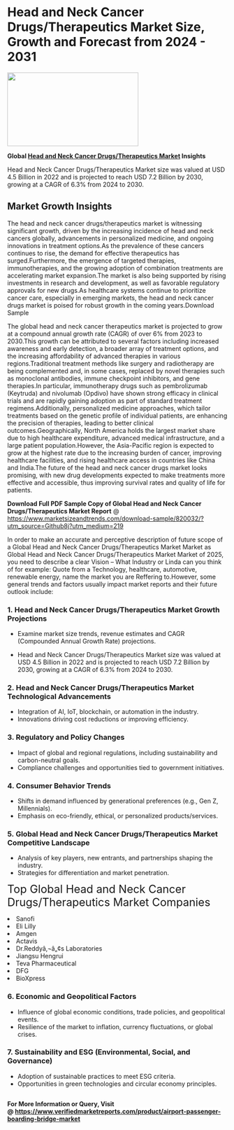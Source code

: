 <H1>Head and Neck Cancer Drugs/Therapeutics Market Size, Growth and Forecast from 2024 - 2031</H1><img class="aligncenter size-medium wp-image-584254" src="https://thirdeyenews.in/wp-content/uploads/2024/09/Global-Market-Research-300x168.jpeg" alt="" width="300" height="168" /><p><strong>Global&nbsp;<a href="https://www.marketsizeandtrends.com/download-sample/820032/?utm_source=Github8j?utm_medium=219">Head and Neck Cancer Drugs/Therapeutics Market</a> Insights</strong></p><p>Head and Neck Cancer Drugs/Therapeutics Market size was valued at USD 4.5 Billion in 2022 and is projected to reach USD 7.2 Billion by 2030, growing at a CAGR of 6.3% from 2024 to 2030.</p><p><h2>Market Growth Insights</h2> <p>The head and neck cancer drugs/therapeutics market is witnessing significant growth, driven by the increasing incidence of head and neck cancers globally, advancements in personalized medicine, and ongoing innovations in treatment options.As the prevalence of these cancers continues to rise, the demand for effective therapeutics has surged.Furthermore, the emergence of targeted therapies, immunotherapies, and the growing adoption of combination treatments are accelerating market expansion.The market is also being supported by rising investments in research and development, as well as favorable regulatory approvals for new drugs.As healthcare systems continue to prioritize cancer care, especially in emerging markets, the head and neck cancer drugs market is poised for robust growth in the coming years.Download Sample</p> <p>The global head and neck cancer therapeutics market is projected to grow at a compound annual growth rate (CAGR) of over 6% from 2023 to 2030.This growth can be attributed to several factors including increased awareness and early detection, a broader array of treatment options, and the increasing affordability of advanced therapies in various regions.Traditional treatment methods like surgery and radiotherapy are being complemented and, in some cases, replaced by novel therapies such as monoclonal antibodies, immune checkpoint inhibitors, and gene therapies.In particular, immunotherapy drugs such as pembrolizumab (Keytruda) and nivolumab (Opdivo) have shown strong efficacy in clinical trials and are rapidly gaining adoption as part of standard treatment regimens.Additionally, personalized medicine approaches, which tailor treatments based on the genetic profile of individual patients, are enhancing the precision of therapies, leading to better clinical outcomes.Geographically, North America holds the largest market share due to high healthcare expenditure, advanced medical infrastructure, and a large patient population.However, the Asia-Pacific region is expected to grow at the highest rate due to the increasing burden of cancer, improving healthcare facilities, and rising healthcare access in countries like China and India.The future of the head and neck cancer drugs market looks promising, with new drug developments expected to make treatments more effective and accessible, thus improving survival rates and quality of life for patients.</p><p><span class=""><strong>Download Full PDF Sample Copy of Global Head and Neck Cancer Drugs/Therapeutics Market Report</strong> @ <a href="https://www.marketsizeandtrends.com/download-sample/820032/?utm_source=Github8j?utm_medium=219" target="_blank">https://www.marketsizeandtrends.com/download-sample/820032/?utm_source=Github8j?utm_medium=219</a></span></p><p>In order to make an accurate and perceptive description of future scope of a Global&nbsp;Head and Neck Cancer Drugs/Therapeutics Market Market as Global&nbsp;Head and Neck Cancer Drugs/Therapeutics Market Market of 2025, you need to describe a clear Vision &ndash; What Industry or Linda can you think of for example: Quote from a Technology, healthcare, automotive, renewable energy, name the market you are Reffering to.However, some general trends and factors usually impact market reports and their future outlook include:</p><h3>1.&nbsp;<strong>Head and Neck Cancer Drugs/Therapeutics Market Growth Projections</strong></h3><ul><li>Examine market size trends, revenue estimates and CAGR (Compounded Annual Growth Rate) projections.</li><li><p>Head and Neck Cancer Drugs/Therapeutics Market size was valued at USD 4.5 Billion in 2022 and is projected to reach USD 7.2 Billion by 2030, growing at a CAGR of 6.3% from 2024 to 2030.</p></li></ul><h3>2.&nbsp;<strong>Head and Neck Cancer Drugs/Therapeutics Market Technological Advancements</strong></h3><ul><li>Integration of AI, IoT, blockchain, or automation in the industry.</li><li>Innovations driving cost reductions or improving efficiency.</li></ul><h3>3.&nbsp;<strong>Regulatory and Policy Changes</strong></h3><ul><li>Impact of global and regional regulations, including sustainability and carbon-neutral goals.</li><li>Compliance challenges and opportunities tied to government initiatives.</li></ul><h3>4.&nbsp;<strong>Consumer Behavior Trends</strong></h3><ul><li>Shifts in demand influenced by generational preferences (e.g., Gen Z, Millennials).</li><li>Emphasis on eco-friendly, ethical, or personalized products/services.</li></ul><h3>5.&nbsp;<strong>Global Head and Neck Cancer Drugs/Therapeutics Market Competitive Landscape</strong></h3><ul><li>Analysis of key players, new entrants, and partnerships shaping the industry.</li><li>Strategies for differentiation and market penetration.</li></ul><p data-pm-slice="1 1 []"><span style="color: inherit; font-family: inherit; font-size: 25px;">Top Global Head and Neck Cancer Drugs/Therapeutics Market Companies</span></p><div class="" data-test-id=""><p><li>Sanofi</li><li> Eli Lilly</li><li> Amgen</li><li> Actavis</li><li> Dr.Reddyâ‚¬â„¢s Laboratories</li><li> Jiangsu Hengrui</li><li> Teva Pharmaceutical</li><li> DFG</li><li> BioXpress</li></p></div><h3>6.&nbsp;<strong>Economic and Geopolitical Factors</strong></h3><ul><li>Influence of global economic conditions, trade policies, and geopolitical events.</li><li>Resilience of the market to inflation, currency fluctuations, or global crises.</li></ul><h3>7.&nbsp;<strong>Sustainability and ESG (Environmental, Social, and Governance)</strong></h3><ul><li>Adoption of sustainable practices to meet ESG criteria.</li><li>Opportunities in green technologies and circular economy principles.</li></ul><h2><strong style="font-size: 14px;">For More Information or Query, Visit @&nbsp;</strong><a style="background-color: #ffffff; font-size: 14px;" href="https://www.marketsizeandtrends.com/report/head-and-neck-cancer-drugs-therapeutics-market/" target="_blank">https://www.verifiedmarketreports.com/product/airport-passenger-boarding-bridge-market</a></h2>